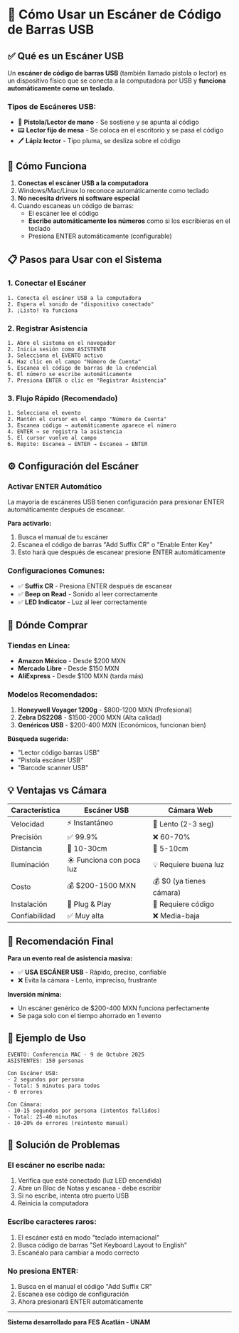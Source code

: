 # 📱 Cómo Usar un Escáner de Código de Barras USB

## ✅ Qué es un Escáner USB

Un **escáner de código de barras USB** (también llamado pistola o lector) es un dispositivo físico que se conecta a la computadora por USB y **funciona automáticamente como un teclado**.

### Tipos de Escáneres USB:
- 🔫 **Pistola/Lector de mano** - Se sostiene y se apunta al código
- 📟 **Lector fijo de mesa** - Se coloca en el escritorio y se pasa el código
- 🖊️ **Lápiz lector** - Tipo pluma, se desliza sobre el código

## 🔌 Cómo Funciona

1. **Conectas el escáner USB a la computadora**
2. Windows/Mac/Linux lo reconoce automáticamente como teclado
3. **No necesita drivers ni software especial**
4. Cuando escaneas un código de barras:
   - El escáner lee el código
   - **Escribe automáticamente los números** como si los escribieras en el teclado
   - Presiona ENTER automáticamente (configurable)

## 📋 Pasos para Usar con el Sistema

### 1. Conectar el Escáner
```
1. Conecta el escáner USB a la computadora
2. Espera el sonido de "dispositivo conectado"
3. ¡Listo! Ya funciona
```

### 2. Registrar Asistencia
```
1. Abre el sistema en el navegador
2. Inicia sesión como ASISTENTE
3. Selecciona el EVENTO activo
4. Haz clic en el campo "Número de Cuenta"
5. Escanea el código de barras de la credencial
6. El número se escribe automáticamente
7. Presiona ENTER o clic en "Registrar Asistencia"
```

### 3. Flujo Rápido (Recomendado)
```
1. Selecciona el evento
2. Mantén el cursor en el campo "Número de Cuenta"
3. Escanea código → automáticamente aparece el número
4. ENTER → se registra la asistencia
5. El cursor vuelve al campo
6. Repite: Escanea → ENTER → Escanea → ENTER
```

## ⚙️ Configuración del Escáner

### Activar ENTER Automático
La mayoría de escáneres USB tienen configuración para presionar ENTER automáticamente después de escanear.

**Para activarlo:**
1. Busca el manual de tu escáner
2. Escanea el código de barras "Add Suffix CR" o "Enable Enter Key"
3. Esto hará que después de escanear presione ENTER automáticamente

### Configuraciones Comunes:
- ✅ **Suffix CR** - Presiona ENTER después de escanear
- ✅ **Beep on Read** - Sonido al leer correctamente
- ✅ **LED Indicator** - Luz al leer correctamente

## 🛒 Dónde Comprar

### Tiendas en Línea:
- **Amazon México** - Desde $200 MXN
- **Mercado Libre** - Desde $150 MXN
- **AliExpress** - Desde $100 MXN (tarda más)

### Modelos Recomendados:
1. **Honeywell Voyager 1200g** - $800-1200 MXN (Profesional)
2. **Zebra DS2208** - $1500-2000 MXN (Alta calidad)
3. **Genéricos USB** - $200-400 MXN (Económicos, funcionan bien)

**Búsqueda sugerida:**
- "Lector código barras USB"
- "Pistola escáner USB"
- "Barcode scanner USB"

## 💡 Ventajas vs Cámara

| Característica | Escáner USB | Cámara Web |
|---------------|-------------|------------|
| Velocidad | ⚡ Instantáneo | 🐌 Lento (2-3 seg) |
| Precisión | ✅ 99.9% | ❌ 60-70% |
| Distancia | 📏 10-30cm | 📏 5-10cm |
| Iluminación | ☀️ Funciona con poca luz | 💡 Requiere buena luz |
| Costo | 💰 $200-1500 MXN | 💰 $0 (ya tienes cámara) |
| Instalación | 🔌 Plug & Play | 🔧 Requiere código |
| Confiabilidad | ✅ Muy alta | ❌ Media-baja |

## 🎯 Recomendación Final

**Para un evento real de asistencia masiva:**
- ✅ **USA ESCÁNER USB** - Rápido, preciso, confiable
- ❌ Evita la cámara - Lento, impreciso, frustrante

**Inversión mínima:**
- Un escáner genérico de $200-400 MXN funciona perfectamente
- Se paga solo con el tiempo ahorrado en 1 evento

## 📝 Ejemplo de Uso

```
EVENTO: Conferencia MAC - 9 de Octubre 2025
ASISTENTES: 150 personas

Con Escáner USB:
- 2 segundos por persona
- Total: 5 minutos para todos
- 0 errores

Con Cámara:
- 10-15 segundos por persona (intentos fallidos)
- Total: 25-40 minutos
- 10-20% de errores (reintento manual)
```

## 🔧 Solución de Problemas

### El escáner no escribe nada:
1. Verifica que esté conectado (luz LED encendida)
2. Abre un Bloc de Notas y escanea - debe escribir
3. Si no escribe, intenta otro puerto USB
4. Reinicia la computadora

### Escribe caracteres raros:
1. El escáner está en modo "teclado internacional"
2. Busca código de barras "Set Keyboard Layout to English"
3. Escanéalo para cambiar a modo correcto

### No presiona ENTER:
1. Busca en el manual el código "Add Suffix CR"
2. Escanea ese código de configuración
3. Ahora presionará ENTER automáticamente

---

**Sistema desarrollado para FES Acatlán - UNAM**
